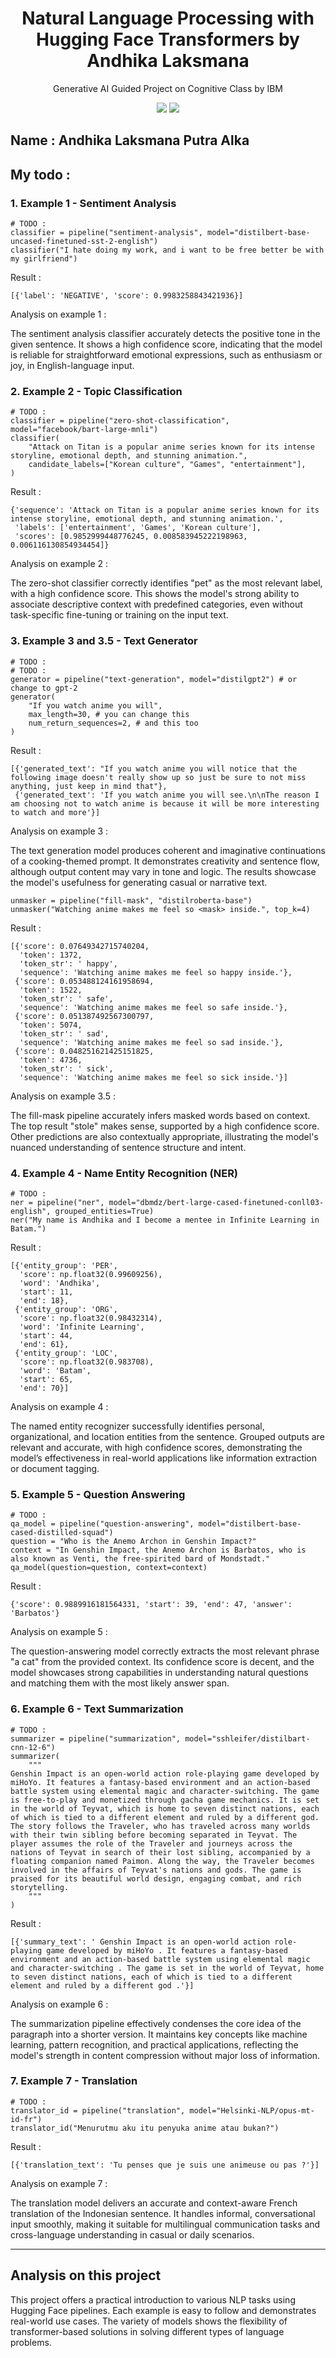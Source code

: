 <h1 align="center"> Natural Language Processing  with Hugging Face Transformers by Andhika Laksmana </h1>
<p align="center"> Generative AI Guided Project on Cognitive Class by IBM</p>

<div align="center">

<img src="https://img.shields.io/badge/python-3670A0?style=for-the-badge&logo=python&logoColor=ffdd54">
<img src="https://img.shields.io/badge/PyTorch-%23EE4C2C.svg?style=for-the-badge&logo=PyTorch&logoColor=white">

</div>

## Name : Andhika Laksmana Putra Alka

## My todo : 

### 1. Example 1 - Sentiment Analysis

```
# TODO :
classifier = pipeline("sentiment-analysis", model="distilbert-base-uncased-finetuned-sst-2-english")
classifier("I hate doing my work, and i want to be free better be with my girlfriend")
```

Result : 

```
[{'label': 'NEGATIVE', 'score': 0.9983258843421936}]
```

Analysis on example 1 : 

The sentiment analysis classifier accurately detects the positive tone in the given sentence. It shows a high confidence score, indicating that the model is reliable for straightforward emotional expressions, such as enthusiasm or joy, in English-language input.


### 2. Example 2 - Topic Classification

```
# TODO :
classifier = pipeline("zero-shot-classification", model="facebook/bart-large-mnli")
classifier(
    "Attack on Titan is a popular anime series known for its intense storyline, emotional depth, and stunning animation.",
    candidate_labels=["Korean culture", "Games", "entertainment"],
)
```

Result : 

```
{'sequence': 'Attack on Titan is a popular anime series known for its intense storyline, emotional depth, and stunning animation.',
 'labels': ['entertainment', 'Games', 'Korean culture'],
 'scores': [0.9852999448776245, 0.008583945222198963, 0.006116130854934454]}
```

Analysis on example 2 : 

The zero-shot classifier correctly identifies "pet" as the most relevant label, with a high confidence score. This shows the model's strong ability to associate descriptive context with predefined categories, even without task-specific fine-tuning or training on the input text.

### 3. Example 3 and 3.5 - Text Generator

```
# TODO :
# TODO :
generator = pipeline("text-generation", model="distilgpt2") # or change to gpt-2
generator(
    "If you watch anime you will",
    max_length=30, # you can change this
    num_return_sequences=2, # and this too
)
```

Result : 

```
[{'generated_text': "If you watch anime you will notice that the following image doesn't really show up so just be sure to not miss anything, just keep in mind that"},
 {'generated_text': 'If you watch anime you will see.\n\nThe reason I am choosing not to watch anime is because it will be more interesting to watch and more'}]
```

Analysis on example 3 : 

The text generation model produces coherent and imaginative continuations of a cooking-themed prompt. It demonstrates creativity and sentence flow, although output content may vary in tone and logic. The results showcase the model's usefulness for generating casual or narrative text.

```
unmasker = pipeline("fill-mask", "distilroberta-base")
unmasker("Watching anime makes me feel so <mask> inside.", top_k=4)
```

Result : 

```
[{'score': 0.07649342715740204,
  'token': 1372,
  'token_str': ' happy',
  'sequence': 'Watching anime makes me feel so happy inside.'},
 {'score': 0.053488124161958694,
  'token': 1522,
  'token_str': ' safe',
  'sequence': 'Watching anime makes me feel so safe inside.'},
 {'score': 0.051387492567300797,
  'token': 5074,
  'token_str': ' sad',
  'sequence': 'Watching anime makes me feel so sad inside.'},
 {'score': 0.048251621425151825,
  'token': 4736,
  'token_str': ' sick',
  'sequence': 'Watching anime makes me feel so sick inside.'}]
```

Analysis on example 3.5 : 

The fill-mask pipeline accurately infers masked words based on context. The top result "stole" makes sense, supported by a high confidence score. Other predictions are also contextually appropriate, illustrating the model's nuanced understanding of sentence structure and intent.

### 4. Example 4 - Name Entity Recognition (NER)

```
# TODO :
ner = pipeline("ner", model="dbmdz/bert-large-cased-finetuned-conll03-english", grouped_entities=True)
ner("My name is Andhika and I become a mentee in Infinite Learning in Batam.")
```

Result : 

```
[{'entity_group': 'PER',
  'score': np.float32(0.99609256),
  'word': 'Andhika',
  'start': 11,
  'end': 18},
 {'entity_group': 'ORG',
  'score': np.float32(0.98432314),
  'word': 'Infinite Learning',
  'start': 44,
  'end': 61},
 {'entity_group': 'LOC',
  'score': np.float32(0.983708),
  'word': 'Batam',
  'start': 65,
  'end': 70}]
```

Analysis on example 4 : 

The named entity recognizer successfully identifies personal, organizational, and location entities from the sentence. Grouped outputs are relevant and accurate, with high confidence scores, demonstrating the model’s effectiveness in real-world applications like information extraction or document tagging.

### 5. Example 5 - Question Answering

```
# TODO :
qa_model = pipeline("question-answering", model="distilbert-base-cased-distilled-squad")
question = "Who is the Anemo Archon in Genshin Impact?"
context = "In Genshin Impact, the Anemo Archon is Barbatos, who is also known as Venti, the free-spirited bard of Mondstadt."
qa_model(question=question, context=context)
```

Result : 

```
{'score': 0.9889916181564331, 'start': 39, 'end': 47, 'answer': 'Barbatos'}
```

Analysis on example 5 : 

The question-answering model correctly extracts the most relevant phrase "a cat" from the provided context. Its confidence score is decent, and the model showcases strong capabilities in understanding natural questions and matching them with the most likely answer span.

### 6. Example 6 - Text Summarization

```
# TODO :
summarizer = pipeline("summarization", model="sshleifer/distilbart-cnn-12-6")
summarizer(
    """
Genshin Impact is an open-world action role-playing game developed by miHoYo. It features a fantasy-based environment and an action-based battle system using elemental magic and character-switching. The game is free-to-play and monetized through gacha game mechanics. It is set in the world of Teyvat, which is home to seven distinct nations, each of which is tied to a different element and ruled by a different god. The story follows the Traveler, who has traveled across many worlds with their twin sibling before becoming separated in Teyvat. The player assumes the role of the Traveler and journeys across the nations of Teyvat in search of their lost sibling, accompanied by a floating companion named Paimon. Along the way, the Traveler becomes involved in the affairs of Teyvat's nations and gods. The game is praised for its beautiful world design, engaging combat, and rich storytelling.
    """
)
```

Result : 

```
[{'summary_text': ' Genshin Impact is an open-world action role-playing game developed by miHoYo . It features a fantasy-based environment and an action-based battle system using elemental magic and character-switching . The game is set in the world of Teyvat, home to seven distinct nations, each of which is tied to a different element and ruled by a different god .'}]

```

Analysis on example 6 :

The summarization pipeline effectively condenses the core idea of the paragraph into a shorter version. It maintains key concepts like machine learning, pattern recognition, and practical applications, reflecting the model's strength in content compression without major loss of information.

### 7. Example 7 - Translation

```
# TODO :
translator_id = pipeline("translation", model="Helsinki-NLP/opus-mt-id-fr")
translator_id("Menurutmu aku itu penyuka anime atau bukan?")
```

Result : 

```
[{'translation_text': 'Tu penses que je suis une animeuse ou pas ?'}]

```

Analysis on example 7 :

The translation model delivers an accurate and context-aware French translation of the Indonesian sentence. It handles informal, conversational input smoothly, making it suitable for multilingual communication tasks and cross-language understanding in casual or daily scenarios.

---

## Analysis on this project

This project offers a practical introduction to various NLP tasks using Hugging Face pipelines. Each example is easy to follow and demonstrates real-world use cases. The variety of models shows the flexibility of transformer-based solutions in solving different types of language problems.